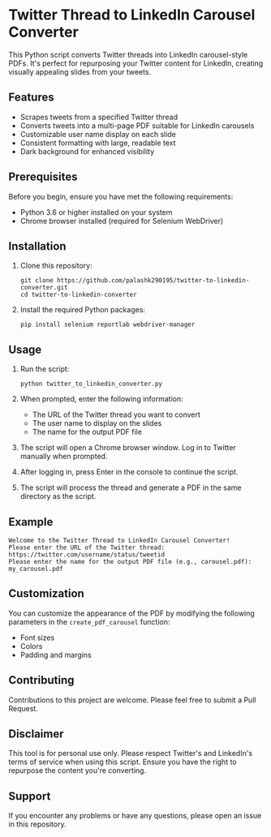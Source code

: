 # Twitter Thread to LinkedIn Carousel Converter

This Python script converts Twitter threads into LinkedIn carousel-style PDFs. It's perfect for repurposing your Twitter content for LinkedIn, creating visually appealing slides from your tweets.

## Features

- Scrapes tweets from a specified Twitter thread
- Converts tweets into a multi-page PDF suitable for LinkedIn carousels
- Customizable user name display on each slide
- Consistent formatting with large, readable text
- Dark background for enhanced visibility

## Prerequisites

Before you begin, ensure you have met the following requirements:

- Python 3.6 or higher installed on your system
- Chrome browser installed (required for Selenium WebDriver)

## Installation

1. Clone this repository:
   ```
   git clone https://github.com/palashk290195/twitter-to-linkedin-converter.git
   cd twitter-to-linkedin-converter
   ```

2. Install the required Python packages:
   ```
   pip install selenium reportlab webdriver-manager
   ```

## Usage

1. Run the script:
   ```
   python twitter_to_linkedin_converter.py
   ```

2. When prompted, enter the following information:
   - The URL of the Twitter thread you want to convert
   - The user name to display on the slides
   - The name for the output PDF file

3. The script will open a Chrome browser window. Log in to Twitter manually when prompted.

4. After logging in, press Enter in the console to continue the script.

5. The script will process the thread and generate a PDF in the same directory as the script.

## Example

```
Welcome to the Twitter Thread to LinkedIn Carousel Converter!
Please enter the URL of the Twitter thread: https://twitter.com/username/status/tweetid
Please enter the name for the output PDF file (e.g., carousel.pdf): my_carousel.pdf
```

## Customization

You can customize the appearance of the PDF by modifying the following parameters in the `create_pdf_carousel` function:

- Font sizes
- Colors
- Padding and margins

## Contributing

Contributions to this project are welcome. Please feel free to submit a Pull Request.

## Disclaimer

This tool is for personal use only. Please respect Twitter's and LinkedIn's terms of service when using this script. Ensure you have the right to repurpose the content you're converting.

## Support

If you encounter any problems or have any questions, please open an issue in this repository.
